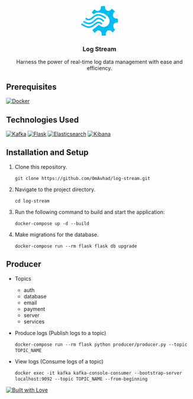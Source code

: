 <div align="center">
  <a href="https://github.com/OmAvhad/log-stream/">
    <img src="images/logo.png" alt="Logo" width="100" height="80">
  </a>

  <h3 align="center">Log Stream</h3>

  <p align="center">
    Harness the power of real-time log data management with ease and efficiency.
    <br />
  </p>
</div>

## Prerequisites
[![Docker](https://img.shields.io/badge/-Docker-blue?logo=docker)](https://www.docker.com/)

## Technologies Used
[![Kafka](https://img.shields.io/badge/-Kafka-black?logo=apache-kafka)](https://kafka.apache.org/)
[![Flask](https://img.shields.io/badge/-Flask-black?logo=flask)](https://flask.palletsprojects.com/)
[![Elasticsearch](https://img.shields.io/badge/-Elasticsearch-black?logo=elasticsearch)](https://www.elastic.co/)
[![Kibana](https://img.shields.io/badge/-Kibana-black?logo=kibana)](https://www.elastic.co/kibana/)

## Installation and Setup
1. Clone this repository.
    ```
    git clone https://github.com/OmAvhad/log-stream.git
    ```
2. Navigate to the project directory.
    ```
    cd log-stream
    ```
3. Run the following command to build and start the application:
    ```
    docker-compose up -d --build
    ```
4. Make migrations for the database.
    ```
    docker-compose run --rm flask flask db upgrade
    ```

## Producer
- Topics
    - auth
    - database
    - email
    - payment
    - server
    - services
    
- Produce logs (Publish logs to a topic)
    ```
    docker-compose run --rm flask python producer/producer.py --topic TOPIC_NAME
    ```

- View logs (Consume logs of a topic)
    ```
    docker exec -it kafka kafka-console-consumer --bootstrap-server localhost:9092 --topic TOPIC_NAME --from-beginning
    ```
 

[![Built with Love](https://forthebadge.com/images/badges/built-with-love.svg)](https://forthebadge.com)